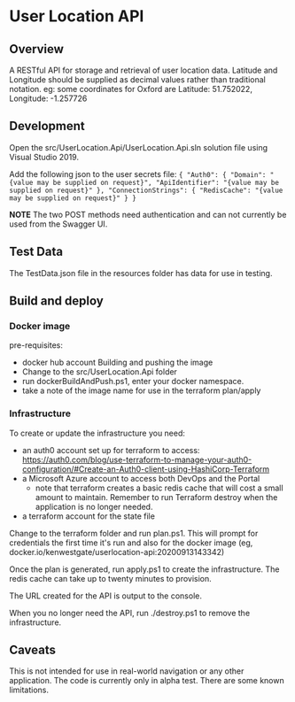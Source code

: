 # User Location API
## Overview
A RESTful API for storage and retrieval of user location data. Latitude and Longitude should be supplied as decimal values rather than traditional notation. eg: some coordinates for Oxford are
Latitude: 51.752022,
Longitude: -1.257726

## Development
Open the src/UserLocation.Api/UserLocation.Api.sln solution file using Visual Studio 2019.

Add the following json to the user secrets file:
`{
    "Auth0": {
        "Domain": "{value may be supplied on request}",
        "ApiIdentifier": "{value may be supplied on request}"
    },
    "ConnectionStrings": {
        "RedisCache": "{value may be supplied on request}"
    }
}`

**NOTE** The two POST methods need authentication and can not currently be used from the Swagger UI.

## Test Data
The TestData.json file in the resources folder has data for use in testing.

## Build and deploy
### Docker image
pre-requisites:
- docker hub account
Building and pushing the image
- Change to the src/UserLocation.Api folder
- run dockerBuildAndPush.ps1, enter your docker namespace.
- take a note of the image name for use in the terraform plan/apply

### Infrastructure
To create or update the infrastructure you need:
- an auth0 account set up for terraform to access: https://auth0.com/blog/use-terraform-to-manage-your-auth0-configuration/#Create-an-Auth0-client-using-HashiCorp-Terraform
- a Microsoft Azure account to access both DevOps and the Portal
  - note that terraform creates a basic redis cache that will cost a small amount to maintain. Remember to run Terraform destroy when the application is no longer needed.
- a terraform account for the state file

Change to the terraform folder and run plan.ps1. This will prompt for credentials the first time it's run and also for the docker image (eg, docker.io/kenwestgate/userlocation-api:20200913143342)

Once the plan is generated, run apply.ps1 to create the infrastructure. The redis cache can take up to twenty minutes to provision.

The URL created for the API is output to the console.

When you no longer need the API, run ./destroy.ps1 to remove the infrastructure.

## Caveats
This is not intended for use in real-world navigation or any other application. The code is currently only in alpha test. There are some known limitations.